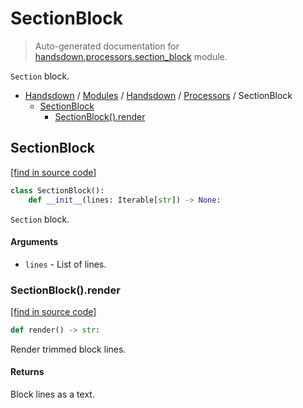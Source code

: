 # SectionBlock

> Auto-generated documentation for [handsdown.processors.section_block](https://github.com/vemel/handsdown/blob/main/handsdown/processors/section_block.py) module.

`Section` block.

- [Handsdown](../../README.md#-handsdown---python-documentation-generator) / [Modules](../../MODULES.md#modules) / [Handsdown](../index.md#handsdown) / [Processors](index.md#processors) / SectionBlock
    - [SectionBlock](#sectionblock)
        - [SectionBlock().render](#sectionblockrender)

## SectionBlock

[[find in source code]](https://github.com/vemel/handsdown/blob/main/handsdown/processors/section_block.py#L9)

```python
class SectionBlock():
    def __init__(lines: Iterable[str]) -> None:
```

`Section` block.

#### Arguments

- `lines` - List of lines.

### SectionBlock().render

[[find in source code]](https://github.com/vemel/handsdown/blob/main/handsdown/processors/section_block.py#L20)

```python
def render() -> str:
```

Render trimmed block lines.

#### Returns

Block lines as a text.
